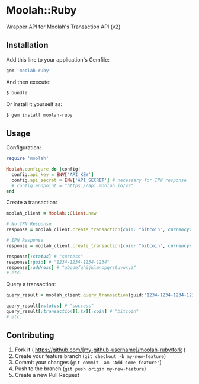 # Moolah::Ruby

Wrapper API for Moolah's Transaction API (v2)

## Installation

Add this line to your application's Gemfile:

```bash
gem 'moolah-ruby'
```

And then execute:

```bash
$ bundle
```

Or install it yourself as:

```bash
$ gem install moolah-ruby
```

## Usage

Configuration:
```ruby
require 'moolah'

Moolah.configure do |config|
  config.api_key = ENV['API_KEY']
  config.api_secret = ENV['API_SECRET'] # necessary for IPN response
  # config.endpoint = "https://api.moolah.io/v2"
end
```

Create a transaction:
```ruby
moolah_client = Moolah::Client.new

# No IPN Response
response = moolah_client.create_transaction(coin: "bitcoin", currency: "USD", amount: "20", product: "Coingecko Pro")

# IPN Response
response = moolah_client.create_transaction(coin: "bitcoin", currency: "USD", amount: "20", product: "Coingecko Pro", ipn: "www.example.com/processed_payment", ipn_extra: "{ user_id: 1 }")

response[:status] # "success"
response[:guid] # "1234-1234-1234-1234"
response[:address] # "abcdefghijklmnopqrstuvwxyz"
# etc.
```

Query a transaction:
```ruby
query_result = moolah_client.query_transaction(guid:"1234-1234-1234-1234")

query_result[:status] # "success"
query_result[:transaction][:tx][:coin] # "bitcoin"
# etc.
```

## Contributing

1. Fork it ( https://github.com/[my-github-username]/moolah-ruby/fork )
2. Create your feature branch (`git checkout -b my-new-feature`)
3. Commit your changes (`git commit -am 'Add some feature'`)
4. Push to the branch (`git push origin my-new-feature`)
5. Create a new Pull Request
